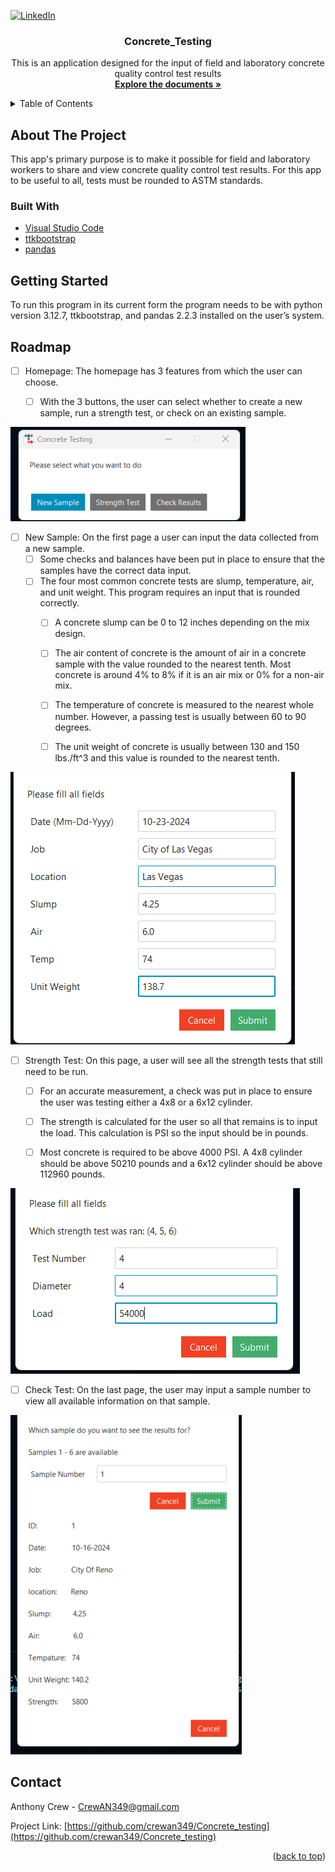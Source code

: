 <a id="readme-top"></a>

[![LinkedIn](https://img.shields.io/badge/-LinkedIn-black.svg?style=for-the-badge&logo=linkedin&colorB=555)](https://www.linkedin.com/in/crewan349/)

<h3 align="center">Concrete_Testing</h3>

  <p align="center">
    This is an application designed for the input of field and laboratory concrete quality control test results
    <br />
    <a href="https://github.com/crewan349/Concrete_testing"><strong>Explore the documents »</strong></a>
    <br />
  </p>
</div>

<!-- TABLE OF CONTENTS -->
<details>
  <summary>Table of Contents</summary>
  <ol>
    <li>
      <a href="#about-the-project">About The Project</a>
      <ul>
        <li><a href="#built-with">Built With</a></li>
      </ul>
    </li>
    <li><a href="#getting-started">Getting Started</a></li>
    <li><a href="#roadmap">Roadmap</a></li>
    <li><a href="#contact">Contact</a></li>
  </ol>
</details>

<!-- ABOUT THE PROJECT -->
## About The Project

This app's primary purpose is to make it possible for field and laboratory workers to share and view concrete quality control test results. For this app to be useful to all, tests must be rounded to ASTM standards. 

### Built With

* [Visual Studio Code](https://code.visualstudio.com/)
* [ttkbootstrap](https://ttkbootstrap.readthedocs.io/en/latest/)
* [pandas](https://pandas.pydata.org/)

<!-- GETTING STARTED -->
## Getting Started

To run this program in its current form the program needs to be with python version 3.12.7, ttkbootstrap, and pandas 2.2.3 installed on the user’s system.

<!-- ROADMAP -->
## Roadmap

- [ ] Homepage: The homepage has 3 features from which the user can choose.
    - [ ] With the 3 buttons, the user can select whether to create a new sample, run a strength test, or check on an existing sample.
     

![MainMenu](/screenshots/MainMenu.png)
- [ ] New Sample: On the first page a user can input the data collected from a new sample.
    - [ ] Some checks and balances have been put in place to  ensure that the samples have the correct data input.
    - [ ] The four most common concrete tests are slump, temperature, air, and unit weight. This program requires an input that is rounded correctly.
        - [ ] A concrete slump can be 0 to 12 inches depending on the mix design. 
        - [ ] The air content of concrete is the amount of air in a concrete sample with the value rounded to the nearest tenth. Most concrete is around 4% to 8% if it is an air mix or 0% for a non-air mix.
        - [ ] The temperature of concrete is measured to the nearest whole number. However, a passing test is usually between 60 to 90 degrees.
        - [ ] The unit weight of concrete is usually between 130 and 150 lbs./ft^3 and this value is rounded to the nearest tenth.
         

![NewSample](/screenshots/NewSample.png)
- [ ] Strength Test: On this page, a user will see all the strength tests that still need to be run.
    - [ ] For an accurate measurement, a check was put in place to ensure the user was testing either a 4x8 or a 6x12 cylinder.
    - [ ] The strength is calculated for the user so all that remains is to input the load. This calculation is PSI so the input should be in pounds.
    - [ ] Most concrete is required to be above 4000 PSI. A 4x8 cylinder should be above 50210 pounds and a 6x12 cylinder should be above 112960 pounds.
     

![StrengthTest](/screenshots/StrengthTest.png)    
- [ ] Check Test: On the last page, the user may input a sample number to view all available information on that sample.


![CheckResults](/screenshots/CheckResults.png)

<!-- CONTACT -->
## Contact

Anthony Crew - CrewAN349@gmail.com

Project Link: [https://github.com/crewan349/Concrete_testing](https://github.com/crewan349/Concrete_testing)

<p align="right">(<a href="#readme-top">back to top</a>)</p>
